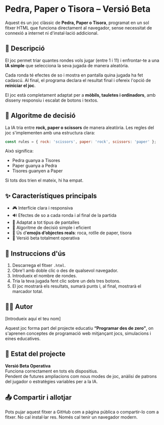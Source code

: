 # Pedra, Paper o Tisora – Versió Beta

Aquest és un joc clàssic de **Pedra, Paper o Tisora**, programat en un sol fitxer HTML que funciona directament al navegador, sense necessitat de connexió a internet ni d'instal·lació addicional.

## 📜 Descripció

El joc permet triar quantes rondes vols jugar (entre 1 i 11) i enfrontar-te a una **IA simple** que selecciona la seva jugada de manera aleatòria.

Cada ronda té efectes de so i mostra en pantalla quina jugada ha fet cadascú. Al final, el programa declara el resultat final i ofereix l'opció de **reiniciar el joc**.

El joc està completament adaptat per a **mòbils, tauletes i ordinadors**, amb disseny responsiu i escalat de botons i textos.

## 🧠 Algoritme de decisió

La IA tria entre **rock, paper o scissors** de manera aleatòria. Les regles del joc s'implementen amb una estructura clara:

```javascript
const rules = { rock: 'scissors', paper: 'rock', scissors: 'paper' };
```

Això significa:  
- Pedra guanya a Tisores  
- Paper guanya a Pedra  
- Tisores guanyen a Paper  

Si tots dos trien el mateix, hi ha empat.

## ✨ Característiques principals

- 🎮 Interfície clara i responsiva  
- 🔊 Efectes de so a cada ronda i al final de la partida  
- 📱 Adaptat a tot tipus de pantalles  
- 🧠 Algoritme de decisió simple i eficient  
- 🧻 Ús d’**emojis d’objectes reals**: roca, rotlle de paper, tisora  
- 🧪 Versió beta totalment operativa

## 📁 Instruccions d'ús

1. Descarrega el fitxer `.html`.  
2. Obre'l amb doble clic o des de qualsevol navegador.  
3. Introdueix el nombre de rondes.  
4. Tria la teva jugada fent clic sobre un dels tres botons.  
5. El joc mostrarà els resultats, sumarà punts i, al final, mostrarà el marcador total.

## 👨‍💻 Autor

[Introdueix aquí el teu nom]

Aquest joc forma part del projecte educatiu **“Programar des de zero”**, on s'aprenen conceptes de programació web mitjançant jocs, simulacions i eines educatives.

## 🔧 Estat del projecte

**Versió Beta Operativa**  
Funciona correctament en tots els dispositius.  
Pendent de futures ampliacions com nous modes de joc, anàlisi de patrons del jugador o estratègies variables per a la IA.

## 📤 Compartir i allotjar

Pots pujar aquest fitxer a GitHub com a pàgina pública o compartir-lo com a fitxer. No cal instal·lar res. Només cal tenir un navegador modern.

